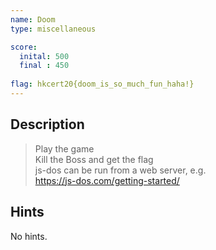 ```yaml
---
name: Doom
type: miscellaneous

score:
  inital: 500
  final : 450
  
flag: hkcert20{doom_is_so_much_fun_haha!}
---
```


Description
-----------

> Play the game<br/>
> Kill the Boss and get the flag<br/>
> js-dos can be run from a web server, e.g.<br/>
> <https://js-dos.com/getting-started/>

Hints
-----

No hints.
